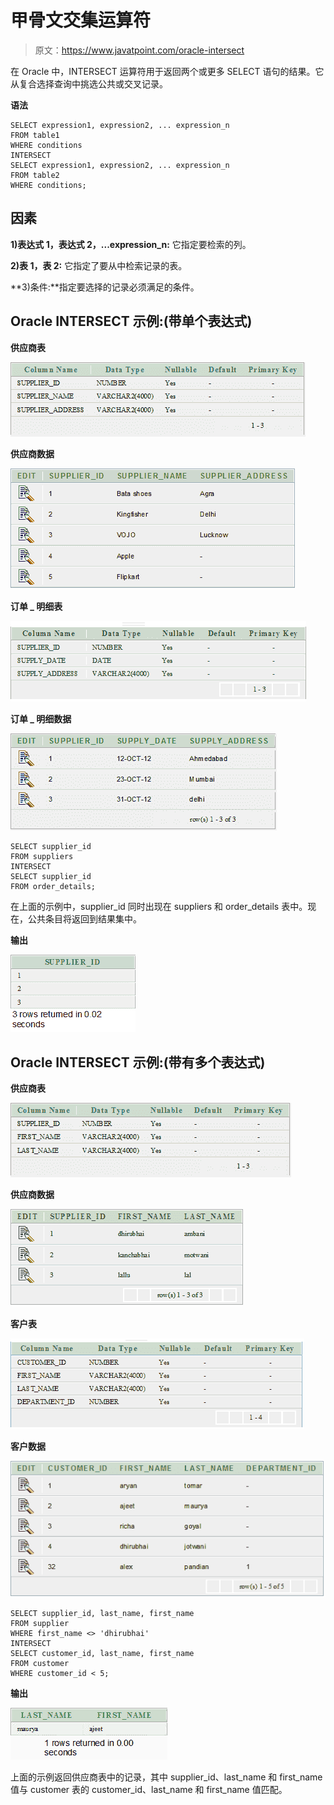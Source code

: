 # 甲骨文交集运算符

> 原文：<https://www.javatpoint.com/oracle-intersect>

在 Oracle 中，INTERSECT 运算符用于返回两个或更多 SELECT 语句的结果。它从复合选择查询中挑选公共或交叉记录。

**语法**

```
SELECT expression1, expression2, ... expression_n
FROM table1
WHERE conditions
INTERSECT
SELECT expression1, expression2, ... expression_n
FROM table2
WHERE conditions;

```

## 因素

**1)表达式 1，表达式 2，...expression_n:** 它指定要检索的列。

**2)表 1，表 2:** 它指定了要从中检索记录的表。

**3)条件:**指定要选择的记录必须满足的条件。

## Oracle INTERSECT 示例:(带单个表达式)

**供应商表**

![Oracle Intersect 1](img/a8dd9cc3b94d0a59cba6e46ea139de0f.png)

**供应商数据**

![Oracle Intersect 2](img/4766770be7397742d6103f40d95b05f8.png)

**订单 _ 明细表**

![Oracle Intersect 3](img/4bcf8a40371a1894239a62f908886bc2.png)

**订单 _ 明细数据**

![Oracle Intersect 4](img/5451ad009f9ac4d09dd368737fad2f9a.png)

```
SELECT supplier_id
FROM suppliers
INTERSECT
SELECT supplier_id
FROM order_details;

```

在上面的示例中，supplier_id 同时出现在 suppliers 和 order_details 表中。现在，公共条目将返回到结果集中。

**输出**

![Oracle Intersect](img/3193ab7072657efea523abeaf93212a4.png)

## Oracle INTERSECT 示例:(带有多个表达式)

**供应商表**

![Oracle Intersect 5](img/5fffcc675189886fe708865b4eedc8c4.png)

**供应商数据**

![Oracle Intersect 6](img/b170621d6b1b31e38d9dc0bc42163658.png)

**客户表**

![Oracle Intersect 7](img/0761bcabd5c15ee35f3d16f378f0b059.png)

**客户数据**

![Oracle Intersect 8](img/31bf2d1e0ac096af56f66fef34e1ad06.png)

```
SELECT supplier_id, last_name, first_name
FROM supplier
WHERE first_name <> 'dhirubhai'
INTERSECT
SELECT customer_id, last_name, first_name
FROM customer
WHERE customer_id < 5;

```

**输出**

![Oracle Intersect 9](img/003fca96c2b225a59707b1cad090b991.png)

上面的示例返回供应商表中的记录，其中 supplier_id、last_name 和 first_name 值与 customer 表的 customer_id、last_name 和 first_name 值匹配。